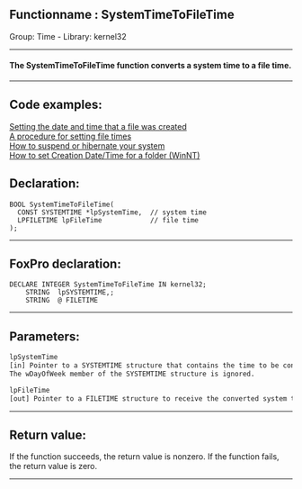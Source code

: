 <link rel="stylesheet" type="text/css" href="../../css/win32api.css">  
<link rel="stylesheet" href="https://cdnjs.cloudflare.com/ajax/libs/font-awesome/4.7.0/css/font-awesome.min.css">

## Functionname : SystemTimeToFileTime
Group: Time - Library: kernel32    
***  


#### The SystemTimeToFileTime function converts a system time to a file time.
***  


## Code examples:
[Setting the date and time that a file was created](../../samples/sample_065.md)  
[A procedure for setting file times](../../samples/sample_128.md)  
[How to suspend or hibernate your system](../../samples/sample_395.md)  
[How to set Creation Date/Time for a folder (WinNT)](../../samples/sample_399.md)  

## Declaration:
```foxpro  
BOOL SystemTimeToFileTime(
  CONST SYSTEMTIME *lpSystemTime,  // system time
  LPFILETIME lpFileTime            // file time
);  
```  
***  


## FoxPro declaration:
```foxpro  
DECLARE INTEGER SystemTimeToFileTime IN kernel32;
	STRING  lpSYSTEMTIME,;
	STRING  @ FILETIME  
```  
***  


## Parameters:
```txt  
lpSystemTime
[in] Pointer to a SYSTEMTIME structure that contains the time to be converted.
The wDayOfWeek member of the SYSTEMTIME structure is ignored.

lpFileTime
[out] Pointer to a FILETIME structure to receive the converted system time.  
```  
***  


## Return value:
If the function succeeds, the return value is nonzero. If the function fails, the return value is zero. 
  
***  

